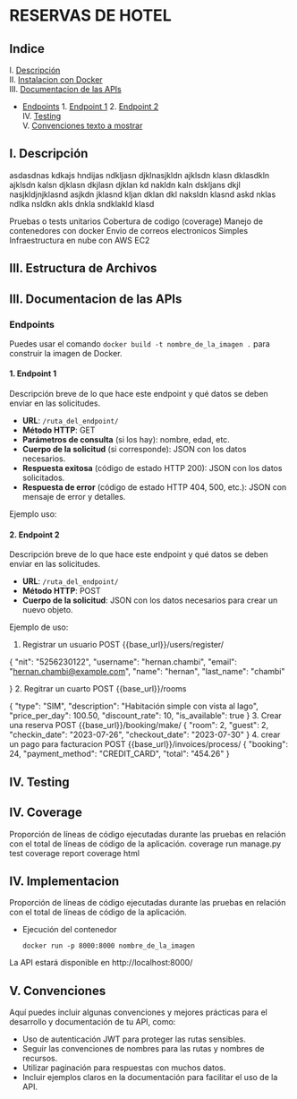 # RESERVAS DE HOTEL

## Indice

I. [Descripción](#i-descripcion)   
II. [Instalacion con Docker](#ii-instalacion-con-docker)  
III. [Documentacion de las APIs](#iii-documentacion-de-las-apis)  
- [Endpoints](#endpoints)
      1. [Endpoint 1](#1-endpoint-1)
      2. [Endpoint 2](#2-endpoint-2)  
IV. [Testing](#iv-testing)  
V. [Convenciones texto a mostrar](#v-convenciones)  

## I. Descripción
asdasdnas kdkajs hndijas ndkljasn djklnasjkldn ajklsdn klasn dklasdkln ajklsdn kalsn djklasn dkjlasn djklan kd nakldn kaln dskljans dkjl nasjkldjnjklasnd asjkdn jklasnd kljan dklan dkl naksldn klasnd askd nklas ndlka nsldkn akls dnkla sndklakld klasd

Pruebas o tests unitarios
Cobertura de codigo (coverage)
Manejo de contenedores con docker
Envio de correos electronicos Simples
Infraestructura en nube con AWS EC2



## III. Estructura de Archivos

## III. Documentacion de las APIs

### Endpoints
Puedes usar el comando `docker build -t nombre_de_la_imagen .` para construir la imagen de Docker.

#### 1. Endpoint 1

Descripción breve de lo que hace este endpoint y qué datos se deben enviar en las solicitudes.

- **URL**: `/ruta_del_endpoint/`
- **Método HTTP**: GET
- **Parámetros de consulta** (si los hay): nombre, edad, etc.
- **Cuerpo de la solicitud** (si corresponde): JSON con los datos necesarios.
- **Respuesta exitosa** (código de estado HTTP 200): JSON con los datos solicitados.
- **Respuesta de error** (código de estado HTTP 404, 500, etc.): JSON con mensaje de error y detalles.

Ejemplo uso:

#### 2. Endpoint 2

Descripción breve de lo que hace este endpoint y qué datos se deben enviar en las solicitudes.

- **URL**: `/ruta_del_endpoint/`
- **Método HTTP**: POST
- **Cuerpo de la solicitud**: JSON con los datos necesarios para crear un nuevo objeto.

Ejemplo de uso:
1. Registrar un usuario 
POST
{{base_url}}/users/register/

{
  "nit": "5256230122",
  "username": "hernan.chambi",
  "email": "hernan.chambi@example.com",
  "name": "hernan",
  "last_name": "chambi"
  
  
}
2. Regitrar un cuarto
POST
{{base_url}}/rooms

{
  "type": "SIM",
  "description": "Habitación simple con vista al lago",
  "price_per_day": 100.50,
  "discount_rate": 10,
  "is_available": true
}
3. Crear una reserva
POST
{{base_url}}/booking/make/
{
  "room": 2,
  "guest": 2,
  "checkin_date": "2023-07-26",
  "checkout_date": "2023-07-30"
}
4. crear un pago para facturacion
POST
{{base_url}}/invoices/process/
{
  "booking": 24,
  "payment_method": "CREDIT_CARD",
  "total": "454.26"
}



## IV. Testing

## IV. Coverage
Proporción de líneas de código ejecutadas durante las pruebas en relación con el total de líneas de código de la aplicación.
coverage run manage.py test
coverage report
coverage html
## IV. Implementacion
Proporción de líneas de código ejecutadas durante las pruebas en relación con el total de líneas de código de la aplicación.


- Ejecución del contenedor

    ```
    docker run -p 8000:8000 nombre_de_la_imagen
    ```

La API estará disponible en http://localhost:8000/

## V. Convenciones

Aquí puedes incluir algunas convenciones y mejores prácticas para el desarrollo y documentación de tu API, como:

- Uso de autenticación JWT para proteger las rutas sensibles.
- Seguir las convenciones de nombres para las rutas y nombres de recursos.
- Utilizar paginación para respuestas con muchos datos.
- Incluir ejemplos claros en la documentación para facilitar el uso de la API.
